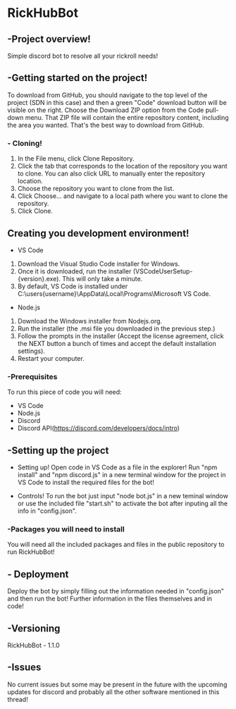 # RickHubBot

## -Project overview!
Simple discord bot to resolve all your rickroll needs!

## -Getting started on the project!
To download from GitHub, you should navigate to the top level of the project (SDN in this case) and then a green "Code" download button will be visible on the right. Choose the Download ZIP option from the Code pull-down menu. That ZIP file will contain the entire repository content, including the area you wanted. That's the best way to download from GitHub.

### - Cloning!
1. In the File menu, click Clone Repository.
2. Click the tab that corresponds to the location of the repository you want to clone. You can also click URL to manually enter the repository location.
3. Choose the repository you want to clone from the list.
4. Click Choose... and navigate to a local path where you want to clone the repository.
5. Click Clone.

## Creating you development environment!
- VS Code
1. Download the Visual Studio Code installer for Windows.
2. Once it is downloaded, run the installer (VSCodeUserSetup-{version}.exe). This will only take a minute.
3. By default, VS Code is installed under C:\users\{username}\AppData\Local\Programs\Microsoft VS Code.
- Node.js
1. Download the Windows installer from Nodejs.org.
2. Run the installer (the .msi file you downloaded in the previous step.)
3. Follow the prompts in the installer (Accept the license agreement, click the NEXT button a bunch of times and accept the default installation settings).
4. Restart your computer.

### -Prerequisites
To run this piece of code you will need:
- VS Code
- Node.js
- Discord
- Discord API(https://discord.com/developers/docs/intro)

## -Setting up the project
- Setting up!
Open code in VS Code as a file in the explorer!
Run "npm install" and "npm discord.js" in a new terminal window for the project in VS Code to install the required files for the bot!

- Controls!
To run the bot just input "node bot.js" in a new teminal window or use the included file "start.sh" to activate the bot after inputing all the info in "config.json".

### -Packages you will need to install
You will need all the included packages and files in the public repository to run RickHubBot!

## - Deployment
Deploy the bot by simply filling out the information needed in "config.json" and then run the bot!
Further information in the files themselves and in code!

## -Versioning
RickHubBot - 1.1.0

## -Issues
No current issues but some may be present in the future with the upcoming updates for discord and probably all the other software mentioned in this thread!
